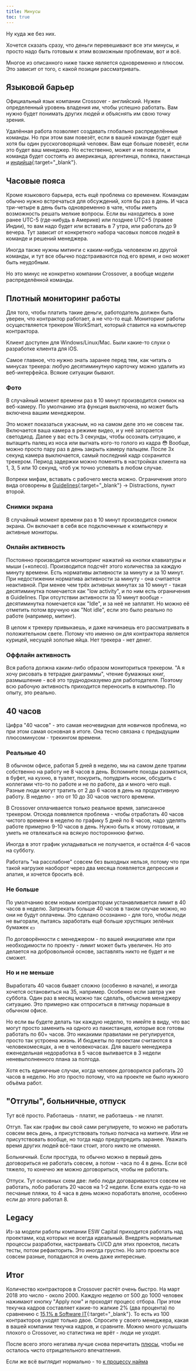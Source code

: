 ```yaml
---
title: Минусы
toc: true
---
```


Ну куда же без них.

Хочется сказать сразу, что деньги перевешивают все эти минусы, и просто надо быть готовым к этим возможным проблемам, вот и всё.

Многое из описанного ниже также является одновременно и плюсом. 
Это зависит от того, с какой позиции рассматривать.

## Языковой барьер

Официальный язык компании Crossover - английский. 
Нужен определенный уровень владения им, чтобы успешно работать.
Вам нужно будет понимать других людей и объяснять им свою точку зрения.

Удалённая работа позволяет создавать глобально распределённые команды.
Но при этом вам повезёт, если в вашей команде будет ещё хотя бы один русскоговорящий человек.
Вам еще больше повезёт, если это будет ваш менеджер.
Но естественно, может и не повезти, и команда будет состоять из американца, аргентинца, поляка, пакистанца и [индийца](http://www.vostokolyub.info/lyubimyie-mesta/indiya/kak-pravilno-indus-ili-indiets.htm){:target="_blank"}.

## Часовые пояса

Кроме языкового барьера, есть ещё проблема со временем.
Командам обычно нужно встречаться для обсуждений, хотя бы раз в день.
И часа три-четыре в день быть одновременно в чате, чтобы иметь возможность решать мелкие вопросы.
Если вы находитесь в зоне ранее UTC-5 (где-нибудь в Америке) или позднее UTC+5 (правее Индии), то вам надо будет или вставать в 7 утра, или работать до 9 вечера.
Тут зависит от конкретного набора часовых поясов людей в команде и решений менеджера.

Иногда также нужны митинги с каким-нибудь человеком из другой команды, и тут все обычно подстраиваются под его время, и оно может быть неудобным.

Но это минус не конкретно компании Crossover, а вообще модели распределённой команды.

## Плотный мониторинг работы

Для того, чтобы платить такие деньги, работодатель должен быть уверен, что контрактор работает, а не что-то ещё.
Мониторинг работы осуществляется трекером WorkSmart, который ставится на компьютер контрактора.

Клиент доступен для Windows/Linux/Mac. Были какие-то слухи о разработке клиента для iOS.

Самое главное, что нужно знать заранее перед тем, как читать о минусах трекера: любую десятиминутную карточку можно удалить из веб-интерфейса.
Всякие ситуации бывают.

### Фото

В случайный момент времени раз в 10 минут производится снимок на веб-камеру. 
По умолчанию эта функция выключена, но может быть включена вашим менеджером.

Это может показаться ужасным, но на самом деле это не совсем так. 
Включается ваша камера в режиме видео, и у неё загорается светодиод. 
Далее у вас есть 3 секунды, чтобы осознать ситуацию, и вытащить палец из носа или выгнать кого-то голого из кадра :flushed:
Вообще, можно просто пару раз в день закрыть камеру пальцем.
После 3х секунд камера выключается, самый последний кадр сохранится трекером.
Период задержки можно поменять в настройках клиента на 1, 3, 5 или 10 секунд, чтоб уж точно успевать в любом случае.

Вопреки мифам, вставать с рабочего места можно. Ограничения этого вида оговорены в [Guidelines](https://app.crossover.com/x/resources/guidelines){:target="_blank"} -> Distractions, пункт второй.

### Снимки экрана

В случайный момент времени раз в 10 минут производится снимок экрана. 
Он включает в себя все подключенные к компьютеру и активные мониторы.

### Онлайн активность

Постоянно производится мониторинг нажатий на кнопки клавиатуры и мыши (+колесо).
Производится подсчёт этого количества за каждую минуту времени.
Есть нормативы активности за минуту и за 10 минут.
При недостижении норматива активности за минуту - она считается неактивной.
При менее чем трёх активных минутах за 10 минут - такая десятиминутка помечается как "low activity", и по ним есть ограничения в Guidelines.
При отсутствии активности за 10 минут вообще - десятиминутка помечается как "Idle", и за неё не заплатят.
Но можно её отметить потом вручную как "Not idle", если это было реально по работе (например, митинг).

В целом к трекеру привыкаешь, и даже начинаешь его рассматривать в положительном свете.
Потому что именно он для контрактора является курицей, несущей золотые яйца.
Нет трекера - нет денег.

### Оффлайн активность

Вся работа должна каким-либо образом мониториться трекером. 
"А я хочу рисовать в тетрадке диаграммы", чтение бумажных книг, размышление - всё это труднодоказуемо для работодателя.
Поэтому всю рабочую активность приходится переносить в компьютер.
По опыту, это реально.

## 40 часов

Цифра "40 часов" - это самая неочевидная для новичков проблема, но при этом самая основная в итоге.
Она тесно связана с предыдущим плюсоминусом - трекингом времени.

### Реальные 40

В обычном офисе, работая 5 дней в неделю, мы на самом деле тратим собственно на работу не 8 часов в день.
Вспомните походы размяться, в буфет, на кухню, в туалет, покурить, попудрить носик, обсудить с коллегами что-то по работе и не по работе, да и много чего ещё.
Разные люди могут тратить от 2 до 6 часов в день на продуктивную работу.
В неделю - это от 10 до 30 часов чистого времени.

В Crossover оплачивается только реальное время, записанное трекером.
Отсюда появляется проблема - чтобы отработать 40 часов чистого времени в неделю по графику 5 дней по 8 часов, надо уделять работе примерно 9-10 часов в день.
Нужно быть к этому готовым, и уметь не отвлекаться на всякую постороннюю фигню.

Иногда в этот график укладываться не получается, и остаётся 4-6 часов на субботу.

Работать "на расслабоне" совсем без выходных нельзя, потому что при такой нагрузке наоборот через два месяца появляется депрессия и апатия, и хочется бросить всё.

### Не больше 

По умолчанию всем новым контракторам устанавливается лимит в 40 часов в неделю.
Затрекать больше 40 часов в таком случае можно, но они не будут оплачены.
Это сделано осознанно - для того, чтобы люди не выгорали, пытаясь заработать ещё больше хрустящих зелёных бумажек :dollar:

По договорённости с менеджером - по вашей инициативе или при необходимости по проекту - лимит может быть увеличен.
Но это делается на добровольной основе, заставлять никто не будет и не сможет.

### Но и не меньше

Выработать 40 часов бывает сложно (особенно в начале), и иногда хочется остановиться на 35, например.
Особенно если завтра уже суббота. 
Один раз в месяц можно так сделать, объяснив менеджеру ситуацию.
Это примерно как отпроситься в пятницу пораньше в обычном офисе.

Но если вы будете делать так каждую неделю, то имейте в виду, что вас могут просто заменить на одного из пакистанцев, которые все готовы работать по 60+ часов.
Это никакими правилами не регулируется, просто так устроена жизнь. 
И бюджеты по проектам считаются в человекомесяцах, а не в человекочасах.
Для вашего менеджера еженедельная недоработка в 5 часов выливается в 3 недели неневыполненного плана за полгода.

Хотя есть единичные случаи, когда человек договорился работать 20 часов в неделю.
Но это просто потому, что на проекте не было нужного объёма работ.

## "Отгулы", больничные, отпуск

Тут всё просто. Работаешь - платят, не работаешь - не платят.

Отгул. 
Так как график вы свой сами регулируете, то можно не работать совсем весь день, а присутствовать только полчаса на митинге.
Или не присутствовать вообще, но тогда надо предупредить заранее.
Уважать время других людей всё-таки стоит, этого никто не отменял.

Больничный. 
Если простуда, то обычно можно в первый день договориться не работать совсем, а потом - часа по 4 в день.
Если всё тяжело, то конечно же можно договориться, чтобы не работать.

Отпуск.
Тут основных схем две: либо люди договариваются совсем не работать, лобо работать 20 часов на 1-2 недели.
Если ехать куда-то на песчаные пляжи, то 4 часа в день можно поработать вполне, особенно если до этого работал 8.

## Legacy

Из-за модели работы компании ESW Capital приходится работать над проектами, код которых не всегда идеальный.
Внедрять нормальные процессы разработки, настраивать CI/CD для этих проектов, писать тесты, потом рефакторить.
Это иногда грустно. Но зато проекты все совсем разные, попадаются и очень даже интересные.

## Итог

Количество контракторов в Crossover растёт очень быстро. 
На март 2018 это число - около 2000.
Каждую неделю от 500 до 1000 человек нажимают кнопку "Apply now" и проходят процесс отбора.
При этом текучка кадров составляет какие-то жалкие 2% (два процента) по сравнению с [15,1% в Software IT](https://radford.aon.com/insights/infographics/2018/Technology/Turnover-Hiring-Sentiment-by-Industry-at-US-Based-Technology-Companies-as-of-Q4-2017){:target="_blank"}.
То есть из 100 контракторов уходят только двое.
Спросите у своего менеджера, какая в вашей компании текучка кадров, и сравните.
Можно много услышать плохого о Crossover, но статистика не врёт - люди не уходят.

После всего этого негатива лучше снова перечитать [плюсы](../benefits), чтобы не осталось чисто отрицательного впечатления.

Если же всё выглядит нормально - то [к процессу найма](../hiring-process)